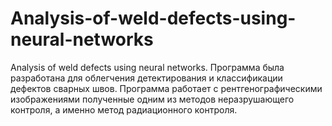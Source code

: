 # Analysis-of-weld-defects-using-neural-networks
Analysis of weld defects using neural networks. Программа была разработана для облегчения детектирования и классификации дефектов сварных швов. Программа работает с рентгенографическими изображениями полученные одним из методов неразрушающего контроля, а именно метод радиационного контроля.
